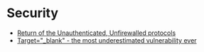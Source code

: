 # Security

* [Return of the Unauthenticated, Unfirewalled protocols](https://ma.ttias.be/return-unauthenticated-unfirewalled-protocols/)
* [Target="_blank" - the most underestimated vulnerability ever](https://www.jitbit.com/alexblog/256-targetblank---the-most-underestimated-vulnerability-ever/)
